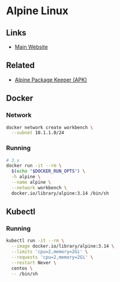 # Alpine Linux

## Links

- [Main Website](https://alpinelinux.org/)

## Related

- [Alpine Package Keeper (APK)](/apk.md)

## Docker

### Network

```sh
docker network create workbench \
  --subnet 10.1.1.0/24
```

### Running

```sh
# 3.x
docker run -it --rm \
  $(echo "$DOCKER_RUN_OPTS") \
  -h alpine \
  --name alpine \
  --network workbench \
  docker.io/library/alpine:3.14 /bin/sh
```

## Kubectl

### Running

```sh
kubectl run -it --rm \
  --image docker.io/library/alpine:3.14 \
  --limits 'cpu=2,memory=2Gi' \
  --requests 'cpu=2,memory=2Gi' \
  --restart Never \
  centos \
  -- /bin/sh
```
